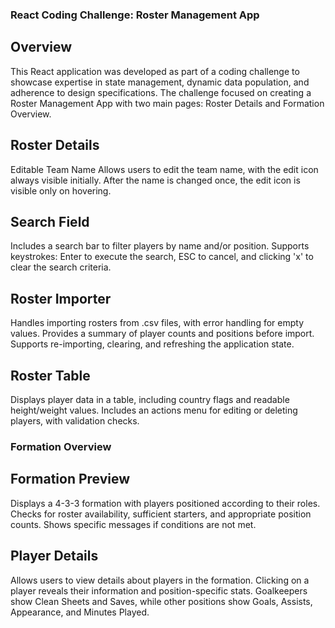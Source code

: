 ### React Coding Challenge: Roster Management App
## Overview
This React application was developed as part of a coding challenge to showcase expertise in state management, dynamic data population, and adherence to design specifications. The challenge focused on creating a Roster Management App with two main pages: Roster Details and Formation Overview.

## Roster Details
Editable Team Name
Allows users to edit the team name, with the edit icon always visible initially.
After the name is changed once, the edit icon is visible only on hovering.

## Search Field
Includes a search bar to filter players by name and/or position.
Supports keystrokes: Enter to execute the search, ESC to cancel, and clicking 'x' to clear the search criteria.

## Roster Importer
Handles importing rosters from .csv files, with error handling for empty values.
Provides a summary of player counts and positions before import.
Supports re-importing, clearing, and refreshing the application state.

## Roster Table
Displays player data in a table, including country flags and readable height/weight values.
Includes an actions menu for editing or deleting players, with validation checks.

### Formation Overview
## Formation Preview
Displays a 4-3-3 formation with players positioned according to their roles.
Checks for roster availability, sufficient starters, and appropriate position counts.
Shows specific messages if conditions are not met.

## Player Details
Allows users to view details about players in the formation.
Clicking on a player reveals their information and position-specific stats.
Goalkeepers show Clean Sheets and Saves, while other positions show Goals, Assists, Appearance, and Minutes Played.
